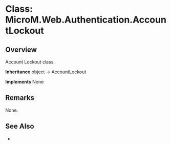 # Class: MicroM.Web.Authentication.AccountLockout
## Overview
Account Lockout class.

**Inheritance**
object -> AccountLockout

**Implements**
None

## Remarks
None.

## See Also
-